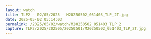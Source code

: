 ```yaml
---
layout: watch
title: TLP2 - 02/05/2025 - M20250502_051403_TLP_2T.jpg
date: 2025-05-02 05:14:03
permalink: /2025/05/02/watch/M20250502_051403_TLP_2
capture: TLP2/2025/202505/20250501/M20250502_051403_TLP_2T.jpg
---
```


